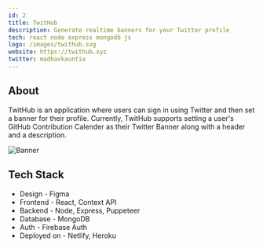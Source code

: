```yaml
---
id: 2
title: TwitHub
description: Generate realtime banners for your Twitter profile
tech: react node express mongodb js
logo: /images/twithub.svg
website: https://twithub.xyz
twitter: madhavkauntia
---
```


## About

TwitHub is an application where users can sign in using Twitter and then set a banner for their profile.
Currently, TwitHub supports setting a user's GitHub Contribution Calender as their Twitter Banner along with a header and a description.

![Banner](/images/twithub-banner.png)

## Tech Stack

- Design - Figma
- Frontend - React, Context API
- Backend - Node, Express, Puppeteer
- Database - MongoDB
- Auth - Firebase Auth
- Deployed on - Netlify, Heroku
